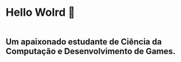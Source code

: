 <div>
  <sumary><h1 align="center "style="display: inline-block">Hello Wolrd 👋</h1></sumary>
</div>
<div>
  <p><h2>Um apaixonado estudante de Ciência da Computação e Desenvolvimento de Games.</h2></p>
</div>
